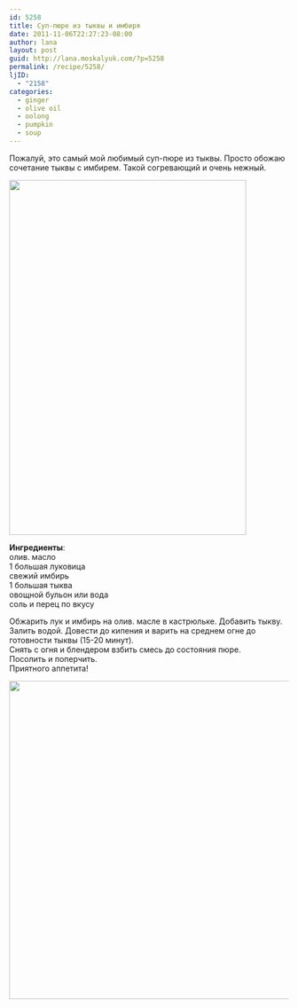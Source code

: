 ```yaml
---
id: 5258
title: Суп-пюре из тыквы и имбиря
date: 2011-11-06T22:27:23-08:00
author: lana
layout: post
guid: http://lana.moskalyuk.com/?p=5258
permalink: /recipe/5258/
ljID:
  - "2158"
categories:
  - ginger
  - olive oil
  - oolong
  - pumpkin
  - soup
---
```

Пожалуй, это самый мой любимый суп-пюре из тыквы. Просто обожаю сочетание тыквы с имбирем. Такой согревающий и очень нежный.

<img loading="lazy" class="alignnone" title="pumpkin-ginger soup-puree" src="http://farm7.static.flickr.com/6032/6320818565_d5ebd1f6fd_z.jpg" alt="" width="427" height="640" /> 

**Ингредиенты**:  
олив. масло  
1 большая луковица  
свежий имбирь  
1 большая тыква  
овощной бульон или вода  
соль и перец по вкусу

Обжарить лук и имбирь на олив. масле в кастрюльке. Добавить тыкву.  
Залить водой. Довести до кипения и варить на среднем огне до готовности тыквы (15-20 минут).  
Снять с огня и блендером взбить смесь до состояния пюре.  
Посолить и поперчить.  
Приятного аппетита!

<img loading="lazy" class="alignnone" title="pumpkin-ginger soup" src="http://farm7.static.flickr.com/6107/6320817015_8e24110b13_z.jpg" alt="" width="640" height="574" />